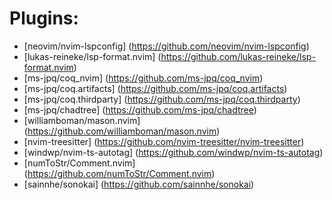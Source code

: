 # Plugins:
- [neovim/nvim-lspconfig] (https://github.com/neovim/nvim-lspconfig)
- [lukas-reineke/lsp-format.nvim] (https://github.com/lukas-reineke/lsp-format.nvim)
- [ms-jpq/coq_nvim] (https://github.com/ms-jpq/coq_nvim)
- [ms-jpq/coq.artifacts] (https://github.com/ms-jpq/coq.artifacts)
- [ms-jpq/coq.thirdparty] (https://github.com/ms-jpq/coq.thirdparty)
- [ms-jpq/chadtree] (https://github.com/ms-jpq/chadtree)
- [williamboman/mason.nvim] (https://github.com/williamboman/mason.nvim)
- [nvim-treesitter] (https://github.com/nvim-treesitter/nvim-treesitter)
- [windwp/nvim-ts-autotag] (https://github.com/windwp/nvim-ts-autotag)
- [numToStr/Comment.nvim] (https://github.com/numToStr/Comment.nvim)
- [sainnhe/sonokai] (https://github.com/sainnhe/sonokai)
